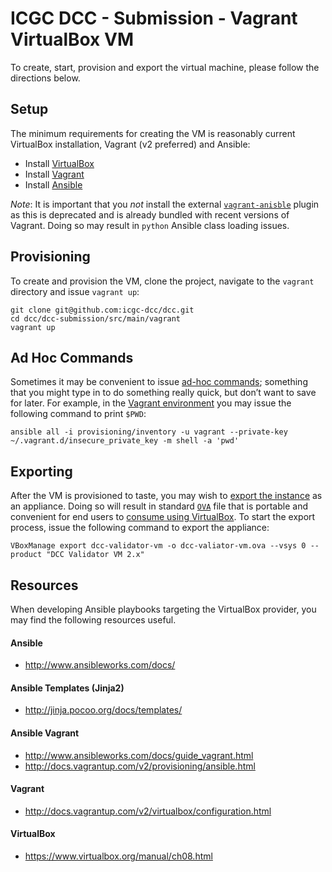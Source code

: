 ICGC DCC - Submission - Vagrant VirtualBox VM
===

To create, start, provision and export the virtual machine, please follow the directions below.

Setup
---
The minimum requirements for creating the VM is reasonably current VirtualBox installation, Vagrant (v2 preferred) and Ansible:

- Install [VirtualBox](https://www.virtualbox.org/wiki/Downloads)
- Install [Vagrant](http://downloads.vagrantup.com)
- Install [Ansible](http://www.ansibleworks.com/docs/intro_installation.html)

*Note*: It is important that you _not_ install the external [`vagrant-anisble`](https://github.com/dsander/vagrant-ansible) plugin as this is deprecated and is already bundled with recent versions of Vagrant. Doing so may result in `python` Ansible class loading issues.

Provisioning
---
To create and provision the VM, clone the project, navigate to the `vagrant` directory and issue `vagrant up`:
 
 	git clone git@github.com:icgc-dcc/dcc.git
 	cd dcc/dcc-submission/src/main/vagrant
	vagrant up

Ad Hoc Commands
---
Sometimes it may be convenient to issue [ad-hoc commands](http://www.ansibleworks.com/docs/intro_adhoc.html); something that you might type in to do something really quick, but don’t want to save for later. For example, in the [Vagrant environment](http://www.ansibleworks.com/docs/guide_vagrant.html#id5) you may issue the following command to print `$PWD`:

	ansible all -i provisioning/inventory -u vagrant --private-key ~/.vagrant.d/insecure_private_key -m shell -a 'pwd'

Exporting
---
After the VM is provisioned to taste, you may wish to [export the instance](https://www.virtualbox.org/manual/ch08.html#vboxmanage-export) as an appliance. Doing so will result in standard [`OVA`](http://en.wikipedia.org/wiki/Open_Virtualization_Format) file that is portable and convenient for end users to [consume using VirtualBox](https://www.virtualbox.org/manual/ch01.html#ovf). To start the export process, issue the following command to export the appliance:

	VBoxManage export dcc-validator-vm -o dcc-valiator-vm.ova --vsys 0 --product "DCC Validator VM 2.x"

Resources
---
When developing Ansible playbooks targeting the VirtualBox provider, you may find the following resources useful.

#### Ansible
- http://www.ansibleworks.com/docs/

#### Ansible Templates (Jinja2)
- http://jinja.pocoo.org/docs/templates/

#### Ansible Vagrant
- http://www.ansibleworks.com/docs/guide_vagrant.html
- http://docs.vagrantup.com/v2/provisioning/ansible.html

#### Vagrant
- http://docs.vagrantup.com/v2/virtualbox/configuration.html

#### VirtualBox
- https://www.virtualbox.org/manual/ch08.html
